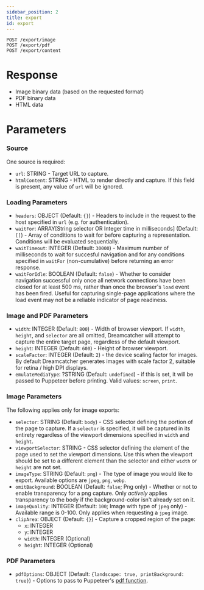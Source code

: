 ```yaml
---
sidebar_position: 2
title: export
id: export
---
```


```
POST /export/image
POST /export/pdf
POST /export/content
```

# Response

 * Image binary data (based on the requested format)
 * PDF binary data
 * HTML data

# Parameters

### Source

One source is required:

- `url`: STRING - Target URL to capture.
- `htmlContent`: STRING - HTML to render directly and capture. If this field is present, any value of `url` will be ignored.

### Loading Parameters

- `headers`: OBJECT (Default: `{}`) - Headers to include in the request to the host specified in `url` (e.g. for authentication).
- `waitFor`: ARRAY[String selector OR Integer time in milliseconds] (Default: `[]`) - Array of conditions to wait for before capturing a representation. Conditions will be evaluated sequentially.
- `waitTimeout`: INTEGER (Default: `30000`) - Maximum number of milliseconds to wait for succesful navigation and for any conditions specified in `waitFor` (non-cumulative) before returning an error response.
- `waitForIdle`: BOOLEAN (Default: `false`) - Whether to consider navigation successful only once all network connections have been closed for at least 500 ms, rather than once the browser's `load` event has been fired. Useful for capturing single-page applications where the load event may not be a reliable indicator of page readiness.

### Image and PDF Parameters
- `width`: INTEGER (Default: `800`) - Width of browser viewport. If `width`, `height`, and `selector` are all omitted, Dreamcatcher will attempt to capture the entire target page, regardless of the default viewport.
- `height`: INTEGER (Default: `600`) - Height of browser viewport.
- `scaleFactor`: INTEGER (Default: `2`) - the device scaling factor for images. By default Dreamcatcher generates images with scale factor 2, suitable for retina / high DPI displays.
- `emulateMediaType`: ?STRING (Default: `undefined`) - if this is set, it will be passed to Puppeteer before printing. Valid values: `screen`, `print`.

### Image Parameters

The following applies only for image exports:

- `selector`: STRING (Default: `body`) -  CSS selector defining the portion of the page to capture. If a `selector` is specified, it will be captured in its entirety regardless of the viewport dimensions specified in `width` and `height`.
- `viewportSelector`: STRING - CSS selector defining the element of the page used to set the viewport dimensions. Use this when the viewport should be set to a different element than the selector and either `width` or `height` are not set.
- `imageType`: STRING (Default: `png`) - The type of image you would like to export. Available options are `jpeg`, `png`, `webp`.
- `omitBackground`: BOOLEAN (Default: `false`; Png only) - Whether or not to enable transparency for a png capture. Only _actively_ applies transparency to the body if the background-color isn't already set on it.
- `imageQuality`: INTEGER (Default: `100`; Image with type of `jpeg` only) - Available range is 0-100. Only applies when requesting a `jpeg` image.
- `clipArea`: OBJECT (Default: `{}`) - Capture a cropped region of the page:
  - `x`: INTEGER
  - `y`: INTEGER
  - `width`: INTEGER (Optional)
  - `height`: INTEGER (Optional)

### PDF Parameters

- `pdfOptions`: OBJECT (Default: `{landscape: true, printBackground: true}`) - Options to pass to Puppeteer's [pdf function](https://pptr.dev/#?product=Puppeteer&version=v10.4.0&show=api-pagepdfoptions).
